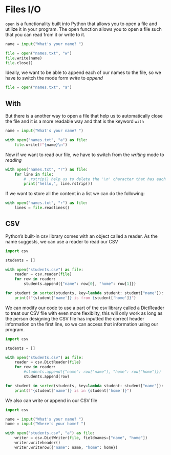 # Files I/O

`open` is a functionality built into Python that allows you to open a file and utilize it in your program. The open function allows you to open a file such that you can read from it or write to it.

```Python
name = input("What's your name? ")

file = open("names.txt", "w")
file.write(name)
file.close()
```

Ideally, we want to be able to append each of our names to the file, so we have to switch the mode form *write* to *append*

```Python
file = open("names.txt", "a")
```

## With

But there is a another way to open a file that help us to automatically close the file and it is a more readable way and that is the keyword `with`

```Python
name = input("What's your name? ")

with open("names.txt", "a") as file:
    file.write(f"{name}\n")
```

Now if we want to read our file, we have to switch from the *writing* mode to *reading*

```Python
with open("names.txt", "r") as file:
    for line in file:
        # .rstrip() help us to delete the '\n' character that has each line
        print("hello,", line.rstrip())
```

If we want to store all the content in a list we can do the following:

```Python
with open("names.txt", "r") as file:
    lines = file.readlines()
```

## CSV

Python’s built-in csv library comes with an object called a reader. As the name suggests, we can use a reader to read our CSV

```Python
import csv

students = []

with open("students.csv") as file:
    reader = csv.reader(file)
    for row in reader:
        students.append({"name": row[0], "home": row[1]})

for student in sorted(students, key=lambda student: student["name"]):
    print(f"{student['name']} is from {student['home']}")
```

We can modify our code to use a part of the csv library called a DictReader to treat our CSV file with even more flexibilty, this will only work as long as the person designing the CSV file has inputted the correct header information on the first line, so we can access that information using our program.

```Python
import csv

students = []

with open("students.csv") as file:
    reader = csv.DictReader(file)
    for row in reader:
        #students.append({"name": row["name"], "home": row["home"]})
        students.append(row)

for student in sorted(students, key=lambda student: student["name"]):
    print(f"{student['name']} is in {student['home']}")
```
We also can write or append in our CSV file

```Python
import csv

name = input("What's your name? ")
home = input("Where's your home? ")

with open("students.csv", "a") as file:
    writer = csv.DictWriter(file, fieldnames=["name", "home"])
    writer.writeheader()
    writer.writerow({"name": name, "home": home})
```
